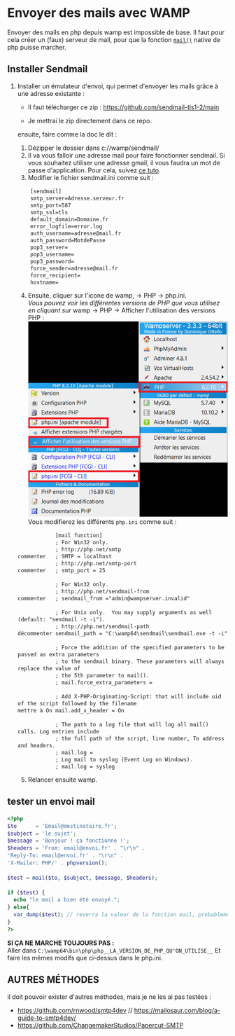 # Envoyer des mails avec WAMP
Envoyer des mails en php depuis wamp est impossible de base.
Il faut pour cela créer un (faux) serveur de mail, pour que la fonction [`mail()`](https://www.php.net/manual/fr/function.mail.php) native de php puisse marcher.

## Installer Sendmail  

1. Installer un émulateur d'envoi, qui permet d'envoyer les mails grâce à une adresse existante :

	- Il faut télécharger ce zip : https://github.com/sendmail-tls1-2/main

	- Je mettrai le zip directement dans ce repo.
	
	ensuite, faire comme la doc le dit :

	1. Dézipper le dossier dans c://wamp/sendmail/
	2. Il va vous falloir une adresse mail pour faire fonctionner sendmail. Si vous souhaitez utiliser une adresse gmail, il vous faudra un mot de passe d'application. Pour cela, suivez [ce tuto](https://www.journaldufreenaute.fr/comment-creer-des-mots-de-passe-specifiques-a-une-application-dans-gmail/).
	3. Modifier le fichier sendmail.ini comme suit :

    ```
		[sendmail] 
		smtp_server=Adresse.serveur.fr
		smtp_port=587
		smtp_ssl=tls
		default_domain=Domaine.fr
		error_logfile=error.log
		auth_username=adresse@mail.fr
		auth_password=MotdePasse
		pop3_server= 
		pop3_username= 
		pop3_password= 
		force_sender=adresse@mail.fr
		force_recipient= 
		hostname=
    ```
	4. Ensuite, cliquer sur l'icone de wamp, -> PHP -> php.ini.\
    *Vous pouvez voir les différentes versions de PHP que vous utilisez en cliquant sur* wamp -> PHP -> Afficher l'utilisation des versions PHP :
    ![alt text](img/image.png)
    Vous modifierez les différents `php.ini` comme suit :
    
    ```
                [mail function]
                ; For Win32 only.
                ; http://php.net/smtp
    commenter	; SMTP = localhost
                ; http://php.net/smtp-port
    commenter	; smtp_port = 25

                ; For Win32 only.
                ; http://php.net/sendmail-from
    commenter	; sendmail_from ="admin@wampserver.invalid"

                ; For Unix only.  You may supply arguments as well (default: "sendmail -t -i").
                ; http://php.net/sendmail-path
    décommenter	sendmail_path = "C:\wamp64\sendmail\sendmail.exe -t -i"

                ; Force the addition of the specified parameters to be passed as extra parameters
                ; to the sendmail binary. These parameters will always replace the value of
                ; the 5th parameter to mail().
                ; mail.force_extra_parameters =

                ; Add X-PHP-Originating-Script: that will include uid of the script followed by the filename
    mettre à On	mail.add_x_header = On

                ; The path to a log file that will log all mail() calls. Log entries include
                ; the full path of the script, line number, To address and headers.
                ; mail.log =
                ; Log mail to syslog (Event Log on Windows).
                ; mail.log = syslog
    ```

	5. Relancer ensuite wamp.

## tester un envoi mail 
```php
<?php
$to      = 'Email@destinataire.fr';
$subject = 'le sujet';
$message = 'Bonjour ! ça fonctionne !';
$headers = 'From: email@envoi.fr' . "\r\n" .
'Reply-To: email@envoi.fr' . "\r\n" .
'X-Mailer: PHP/' . phpversion();

$test = mail($to, $subject, $message, $headers);

if ($test) {
  echo "le mail a bien été envoyé.";
} else{
  var_dump($test); // reverra la valeur de la fonction mail, probablement false. Aller voir dans ce cas le fichier error.log dans C://wamp/sendmail/
}
?>
```

**SI ÇA NE MARCHE TOUJOURS PAS :** \
Aller dans `C:\wamp64\bin\php\php__LA_VERSION_DE_PHP_QU'ON_UTILISE__`
Et faire les mêmes modifs que ci-dessus dans le php.ini.

## AUTRES MÉTHODES 
il doit pouvoir exister d'autres méthodes, mais je ne les ai pas testées :
- https://github.com/rnwood/smtp4dev // https://mailosaur.com/blog/a-guide-to-smtp4dev/
- https://github.com/ChangemakerStudios/Papercut-SMTP

